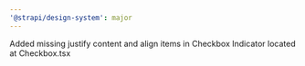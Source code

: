 ```yaml
---
'@strapi/design-system': major
---
```


Added missing justify content and align items in Checkbox Indicator located at Checkbox.tsx
